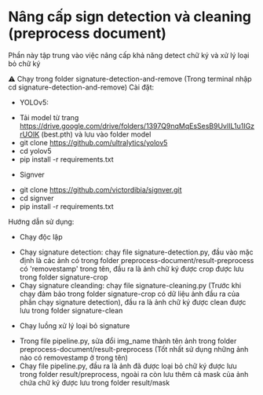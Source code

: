 # Nâng cấp sign detection và cleaning (preprocess document)

Phần này tập trung vào việc nâng cấp khả năng detect chữ ký và xử lý loại bỏ chữ ký

⚠️ Chạy trong folder signature-detection-and-remove (Trong terminal nhập cd signature-detection-and-remove)
Cài đặt:
* YOLOv5:
- Tải model từ trang https://drive.google.com/drive/folders/1397Q9nqMqEsSesB9UvlIL1u1IGzrUOIK (best.pth) và lưu vào folder model
- git clone https://github.com/ultralytics/yolov5
- cd yolov5
- pip install -r requirements.txt

* Signver
- git clone https://github.com/victordibia/signver.git
- cd signver
- pip install -r requirements.txt

Hướng dẫn sử dụng:
* Chạy độc lập
- Chạy signature detection: chạy file signature-detection.py, đầu vào mặc định là các ảnh có trong folder preprocess-document/result-preprocess có 'removestamp' trong tên, đầu ra là ảnh chữ ký được crop được lưu trong folder signature-crop
- Chạy signature cleanding: chạy file signature-cleaning.py (Trước khi chạy đảm bảo trong folder signature-crop có dữ liệu ảnh đầu ra của phần chạy signature detection), đầu ra là ảnh chữ ký được clean được lưu trong folder signature-clean

* Chạy luồng xử lý loại bỏ signature
- Trong file pipeline.py, sửa đổi img_name thành tên ảnh trong folder preprocess-document/result-preprocess (Tốt nhất sử dụng những ảnh nào có removestamp ở trong tên)
- Chạy file pipeline.py, đầu ra là ảnh đã được loại bỏ chữ ký được lưu trong folder result/preprocess, ngoài ra còn lưu thêm cả mask của ảnh chứa chữ ký được lưu trong folder result/mask


